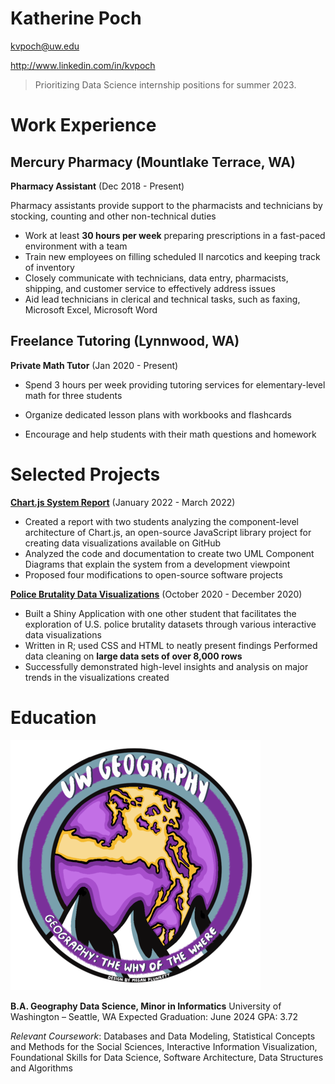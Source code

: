 # Katherine Poch


kvpoch@uw.edu

http://www.linkedin.com/in/kvpoch


>Prioritizing Data Science internship positions for summer 2023.

# Work Experience 

## Mercury Pharmacy (Mountlake Terrace, WA)

**Pharmacy Assistant** (Dec 2018 - Present)

Pharmacy assistants provide support to the pharmacists and technicians by stocking, counting and other non-technical duties

- Work at least **30 hours per week** preparing prescriptions in a fast-paced environment with a team
- Train new employees on filling scheduled II narcotics and keeping track of inventory
- Closely communicate with technicians, data entry, pharmacists, shipping, and customer service to  effectively address issues
- Aid lead technicians in clerical and technical tasks, such as faxing, Microsoft Excel, Microsoft Word


## Freelance Tutoring (Lynnwood, WA)

**Private Math Tutor** (Jan 2020 - Present)

- Spend 3 hours per week providing tutoring services for elementary-level math for three students

- Organize dedicated lesson plans with workbooks and flashcards 
- Encourage and help students with their math questions and homework


# Selected Projects

**[Chart.js System Report](https://github.com/info443-wi22/project-2-kvpoch)** (January 2022 - March 2022)
-   Created a report with two students analyzing the component-level architecture of Chart.js, an open-source JavaScript library project for creating data visualizations available on GitHub
-  Analyzed the code and documentation to create two UML Component Diagrams that explain the system from a development viewpoint
- Proposed four modifications to open-source software projects

 
**[Police Brutality Data Visualizations]( https://kvpoch.shinyapps.io/info201finalGEKK/)** (October 2020 - December 2020)
- Built a Shiny Application with one other student that facilitates the exploration of U.S. police brutality datasets through various interactive data visualizations
- Written in R; used CSS and HTML to neatly present findings 
Performed data cleaning on **large data sets of over 8,000 rows**
- Successfully demonstrated high-level insights and analysis on major trends in the visualizations created


# Education
![geog](geog.png)

**B.A. Geography Data Science, Minor in Informatics**
University of Washington – Seattle, WA
Expected Graduation: June 2024
GPA: 3.72

_Relevant Coursework_: Databases and Data Modeling, Statistical Concepts and Methods for the Social Sciences, Interactive Information Visualization, Foundational Skills for Data Science, Software Architecture, Data Structures and Algorithms
